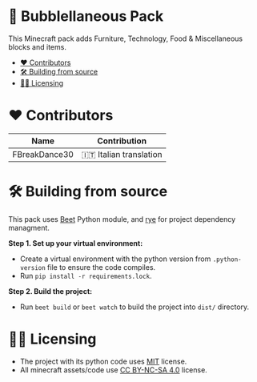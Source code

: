 # 🫧 Bubblellaneous Pack

This Minecraft pack adds Furniture, Technology, Food & Miscellaneous blocks and items.

<!-- vim-markdown-toc GFM -->

* [❤️ Contributors](#-contributors)
* [🛠️ Building from source](#-building-from-source)
* [🧑‍⚖️ Licensing](#-licensing)

<!-- vim-markdown-toc -->

# ❤️ Contributors

| Name                    | Contribution             |
| ----------------------- | -------------------      |
| FBreakDance30           | 🇮🇹 Italian translation |

# 🛠️ Building from source

This pack uses [Beet](https://github.com/mcbeet/beet) Python module, and [rye](https://github.com/mitsuhiko/rye) for project dependency managment.

**Step 1. Set up your virtual environment:**

- Create a virtual environment with the python version from `.python-version` file to ensure the code compiles.
- Run `pip install -r requirements.lock`.

**Step 2. Build the project:**

- Run `beet build` or `beet watch` to build the project into `dist/` directory.

# 🧑‍⚖️ Licensing

- The project with its python code uses [MIT](./LICENSE) license.
- All minecraft assets/code use [CC BY-NC-SA 4.0](./src/LICENSE) license.
